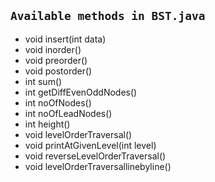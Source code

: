 ## `Available methods in BST.java`
- void insert(int data)
- void inorder()
- void preorder()
- void postorder()
- int sum()
- int getDiffEvenOddNodes()
- int noOfNodes()
- int noOfLeadNodes()
- int height()
- void levelOrderTraversal()
- void printAtGivenLevel(int level)
- void reverseLevelOrderTraversal()
- void levelOrderTraversallinebyline()
